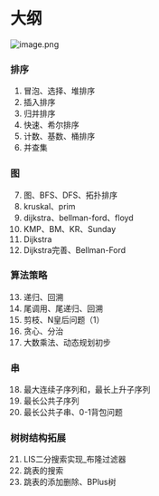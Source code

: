 # 大纲

![image.png](https://gitee.com/jarrysong/img/raw/master/img/20200916003453.png)

### 排序

1. 冒泡、选择、堆排序
2. 插入排序
3. 归并排序
4. 快速、希尔排序
5. 计数、基数、桶排序
6. 并查集

### 图
7. 图、BFS、DFS、拓扑排序
8. kruskal、prim
9. dijkstra、bellman-ford、floyd
10. KMP、BM、KR、Sunday
11. Dijkstra
12. Dijkstra完善、Bellman-Ford

### 算法策略
13. 递归、回溯
14. 尾调用、尾递归、回溯
15. 剪枝、N皇后问题（1）
16. 贪心、分治
17. 大数乘法、动态规划初步

### 串
18. 最大连续子序列和，最长上升子序列
19. 最长公共子序列
20. 最长公共子串、0-1背包问题


### 树树结构拓展
21. LIS二分搜索实现_布隆过滤器
22. 跳表的搜索
23. 跳表的添加删除、BPlus树